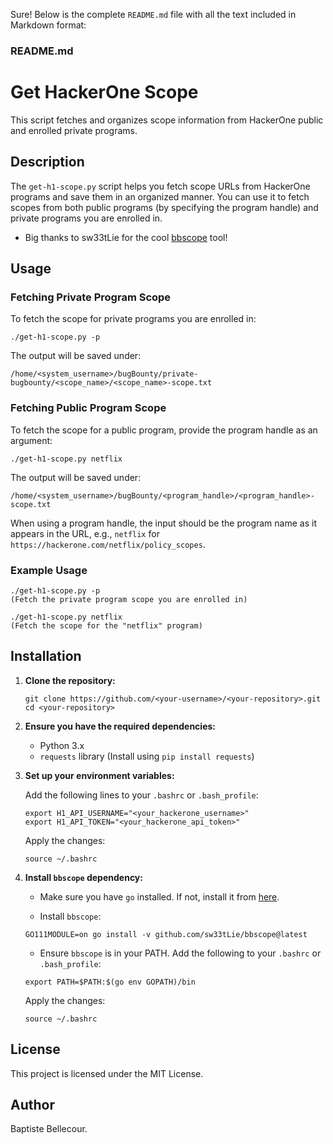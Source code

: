 Sure! Below is the complete `README.md` file with all the text included in Markdown format:

### README.md


# Get HackerOne Scope

This script fetches and organizes scope information from HackerOne public and enrolled private programs.

## Description

The `get-h1-scope.py` script helps you fetch scope URLs from HackerOne programs and save them in an organized manner. You can use it to fetch scopes from both public programs (by specifying the program handle) and private programs you are enrolled in.

- Big thanks to sw33tLie for the cool [bbscope](https://github.com/sw33tLie/bbscope) tool!

## Usage

### Fetching Private Program Scope

To fetch the scope for private programs you are enrolled in:

```
./get-h1-scope.py -p
```

The output will be saved under:
```
/home/<system_username>/bugBounty/private-bugbounty/<scope_name>/<scope_name>-scope.txt
```

### Fetching Public Program Scope

To fetch the scope for a public program, provide the program handle as an argument:

```
./get-h1-scope.py netflix
```

The output will be saved under:
```
/home/<system_username>/bugBounty/<program_handle>/<program_handle>-scope.txt
```

When using a program handle, the input should be the program name as it appears in the URL, e.g., `netflix` for `https://hackerone.com/netflix/policy_scopes`.

### Example Usage

```
./get-h1-scope.py -p
(Fetch the private program scope you are enrolled in)

./get-h1-scope.py netflix
(Fetch the scope for the "netflix" program)
```

## Installation

1. **Clone the repository:**

    ```
    git clone https://github.com/<your-username>/<your-repository>.git
    cd <your-repository>
    ```

2. **Ensure you have the required dependencies:**

    - Python 3.x
    - `requests` library (Install using `pip install requests`)

3. **Set up your environment variables:**

    Add the following lines to your `.bashrc` or `.bash_profile`:

    ```
    export H1_API_USERNAME="<your_hackerone_username>"
    export H1_API_TOKEN="<your_hackerone_api_token>"
    ```

    Apply the changes:

    ```
    source ~/.bashrc
    ```

4. **Install `bbscope` dependency:**

    - Make sure you have `go` installed. If not, install it from [here](https://golang.org/dl/).

    - Install `bbscope`:

    ```
    GO111MODULE=on go install -v github.com/sw33tLie/bbscope@latest
    ```

    - Ensure `bbscope` is in your PATH. Add the following to your `.bashrc` or `.bash_profile`:

    ```
    export PATH=$PATH:$(go env GOPATH)/bin
    ```

    Apply the changes:

    ```
    source ~/.bashrc
    ```

## License

This project is licensed under the MIT License.

## Author

Baptiste Bellecour.

